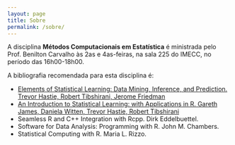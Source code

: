 ```yaml
---
layout: page
title: Sobre
permalink: /sobre/
---
```


A disciplina **Métodos Computacionais em Estatística** é ministrada pelo Prof. Benilton Carvalho às 2as e 4as-feiras, na sala 225 do IMECC, no período das 16h00-18h00.

A bibliografia recomendada para esta disciplina é:

- [Elements of Statistical Learning: Data Mining, Inference, and Prediction. Trevor Hastie, Robert Tibshirani, Jerome Friedman](http://statweb.stanford.edu/~tibs/ElemStatLearn/printings/ESLII_print10.pdf)
- [An Introduction to Statistical Learning: with Applications in R. Gareth James, Daniela Witten, Trevor Hastie, Robert Tibshirani](http://www-bcf.usc.edu/~gareth/ISL/ISLR%20Sixth%20Printing.pdf)
- Seamless R and C++ Integration with Rcpp. Dirk Eddelbuettel.
- Software for Data Analysis: Programming with R. John M. Chambers.
- Statistical Computing with R. Maria L. Rizzo.